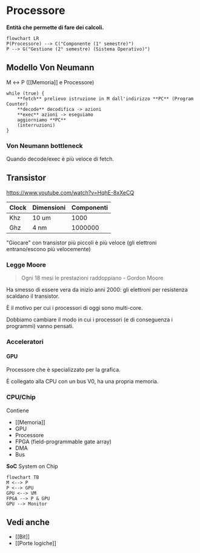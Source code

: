 # Processore

**Entità che permette di fare dei calcoli.**

```mermaid
flowchart LR
P(Processore) --> C("Componente (1° semestre)")
P --> G("Gestione (2° semestre) (Sistema Operativo)")
```

## Modello Von Neumann

M ↔ P ([[Memoria]] e Processore)

```
while (true) {
    **fetch** prelievo istruzione in M dall'indirizzo **PC** (Program Counter)
    **decode** decodifica -> azioni
    **exec** azioni -> eseguiamo
    aggiorniamo **PC**
    (interruzioni)
}
```

### Von Neumann bottleneck

Quando decode/exec è più veloce di fetch.

## Transistor

https://www.youtube.com/watch?v=HqhE-8xXeCQ

| Clock | Dimensioni | Componenti |
|-------|------------|------------|
| Khz   | 10 um      | 1000       |
| Ghz   | 4 nm       | 1000000    |

"Giocare" con transistor più piccoli è più veloce (gli elettroni entrano/escono più velocemente)

### Legge Moore

> Ogni 18 mesi le prestazioni raddoppiano
\- Gordon Moore


Ha smesso di essere vera da inizio anni 2000: gli elettroni per resistenza scaldano il transistor.

È il motivo per cui i processori di oggi sono multi-core.

Dobbiamo cambiare il modo in cui i processori (e di conseguenza i programmi) vanno pensati.

### Acceleratori

#### GPU

Processore che è specializzato per la grafica.

È collegato alla CPU con un bus V0, ha una propria memoria.

### CPU/Chip

Contiene

- [[Memoria]]
- GPU
- Processore
- FPGA (field-programmable gate array)
- DMA
- Bus

**SoC** System on Chip

```mermaid
flowchart TB
M <--> P
P <--> GPU
GPU <--> VM
FPGA --> P & GPU
GPU --> Monitor
```
## Vedi anche

- [[Bit]]
- [[Porte logiche]]